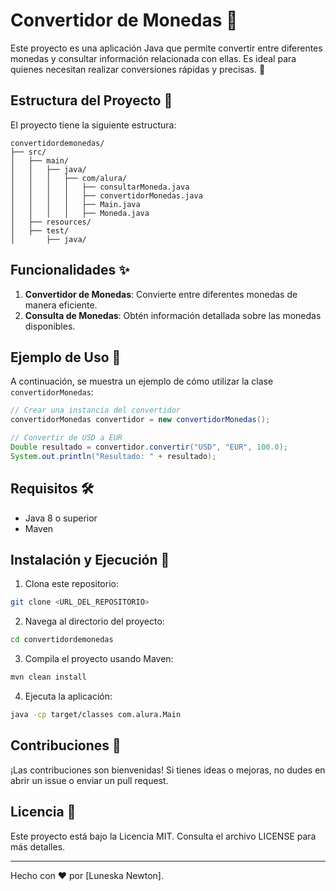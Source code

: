 # Convertidor de Monedas 💱

Este proyecto es una aplicación Java que permite convertir entre diferentes monedas y consultar información relacionada con ellas. Es ideal para quienes necesitan realizar conversiones rápidas y precisas. 🚀

## Estructura del Proyecto 📂

El proyecto tiene la siguiente estructura:

```
convertidordemonedas/
├── src/
│   ├── main/
│   │   ├── java/
│   │   │   ├── com/alura/
│   │   │   │   ├── consultarMoneda.java
│   │   │   │   ├── convertidorMonedas.java
│   │   │   │   ├── Main.java
│   │   │   │   ├── Moneda.java
│   ├── resources/
│   ├── test/
│       ├── java/
```

## Funcionalidades ✨

1. **Convertidor de Monedas**: Convierte entre diferentes monedas de manera eficiente.
2. **Consulta de Monedas**: Obtén información detallada sobre las monedas disponibles.

## Ejemplo de Uso 📖

A continuación, se muestra un ejemplo de cómo utilizar la clase `convertidorMonedas`:

```java
// Crear una instancia del convertidor
convertidorMonedas convertidor = new convertidorMonedas();

// Convertir de USD a EUR
Double resultado = convertidor.convertir("USD", "EUR", 100.0);
System.out.println("Resultado: " + resultado);
```

## Requisitos 🛠️

- Java 8 o superior
- Maven

## Instalación y Ejecución 🚀

1. Clona este repositorio:

```bash
git clone <URL_DEL_REPOSITORIO>
```

2. Navega al directorio del proyecto:

```bash
cd convertidordemonedas
```

3. Compila el proyecto usando Maven:

```bash
mvn clean install
```

4. Ejecuta la aplicación:

```bash
java -cp target/classes com.alura.Main
```

## Contribuciones 🤝

¡Las contribuciones son bienvenidas! Si tienes ideas o mejoras, no dudes en abrir un issue o enviar un pull request.

## Licencia 📄

Este proyecto está bajo la Licencia MIT. Consulta el archivo LICENSE para más detalles.

---

Hecho con ❤️ por [Luneska Newton].
